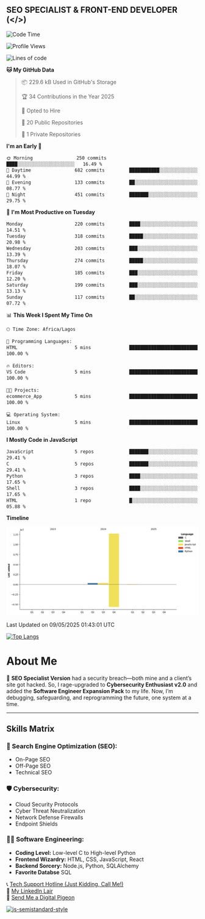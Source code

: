 ## SEO SPECIALIST & FRONT-END DEVELOPER (</>)

<!--START_SECTION:waka-->
![Code Time](http://img.shields.io/badge/Code%20Time-41%20hrs%2041%20mins-blue)

![Profile Views](http://img.shields.io/badge/Profile%20Views-0-blue)

![Lines of code](https://img.shields.io/badge/From%20Hello%20World%20I%27ve%20Written-13.4%20million%20lines%20of%20code-blue)

**🐱 My GitHub Data** 

> 📦 229.6 kB Used in GitHub's Storage 
 > 
> 🏆 34 Contributions in the Year 2025
 > 
> 💼 Opted to Hire
 > 
> 📜 20 Public Repositories 
 > 
> 🔑 1 Private Repositories 
 > 
**I'm an Early 🐤** 

```text
🌞 Morning                250 commits         ████░░░░░░░░░░░░░░░░░░░░░   16.49 % 
🌆 Daytime                682 commits         ███████████░░░░░░░░░░░░░░   44.99 % 
🌃 Evening                133 commits         ██░░░░░░░░░░░░░░░░░░░░░░░   08.77 % 
🌙 Night                  451 commits         ███████░░░░░░░░░░░░░░░░░░   29.75 % 
```
📅 **I'm Most Productive on Tuesday** 

```text
Monday                   220 commits         ████░░░░░░░░░░░░░░░░░░░░░   14.51 % 
Tuesday                  318 commits         █████░░░░░░░░░░░░░░░░░░░░   20.98 % 
Wednesday                203 commits         ███░░░░░░░░░░░░░░░░░░░░░░   13.39 % 
Thursday                 274 commits         █████░░░░░░░░░░░░░░░░░░░░   18.07 % 
Friday                   185 commits         ███░░░░░░░░░░░░░░░░░░░░░░   12.20 % 
Saturday                 199 commits         ███░░░░░░░░░░░░░░░░░░░░░░   13.13 % 
Sunday                   117 commits         ██░░░░░░░░░░░░░░░░░░░░░░░   07.72 % 
```


📊 **This Week I Spent My Time On** 

```text
🕑︎ Time Zone: Africa/Lagos

💬 Programming Languages: 
HTML                     5 mins              █████████████████████████   100.00 % 

🔥 Editors: 
VS Code                  5 mins              █████████████████████████   100.00 % 

🐱‍💻 Projects: 
ecommerce_App            5 mins              █████████████████████████   100.00 % 

💻 Operating System: 
Linux                    5 mins              █████████████████████████   100.00 % 
```

**I Mostly Code in JavaScript** 

```text
JavaScript               5 repos             ███████░░░░░░░░░░░░░░░░░░   29.41 % 
C                        5 repos             ███████░░░░░░░░░░░░░░░░░░   29.41 % 
Python                   3 repos             ████░░░░░░░░░░░░░░░░░░░░░   17.65 % 
Shell                    3 repos             ████░░░░░░░░░░░░░░░░░░░░░   17.65 % 
HTML                     1 repo              █░░░░░░░░░░░░░░░░░░░░░░░░   05.88 % 
```



**Timeline**

![Lines of Code chart](https://raw.githubusercontent.com/T33C33/T33C33/main/assets/bar_graph.png)


 Last Updated on 09/05/2025 01:43:01 UTC
<!--END_SECTION:waka-->

[![Top Langs](https://github-readme-stats.vercel.app/api/top-langs/?username=T33C33&layout=compact&theme=radical)](https://github.com/T33C33)

# About Me

👾 **SEO Specialist Version** had a security breach—both mine and a client’s site got hacked. So, I rage-upgraded to **Cybersecurity Enthusiast v2.0** and added the **Software Engineer Expansion Pack** to my life. Now, I’m debugging, safeguarding, and reprogramming the future, one system at a time.

---

## Skills Matrix

### 🎯 Search Engine Optimization (SEO):

- On-Page SEO
- Off-Page SEO
- Technical SEO

### 🛡️ Cybersecurity:

- Cloud Security Protocols
- Cyber Threat Neutralization
- Network Defense Firewalls
- Endpoint Shields

### 👨‍💻 Software Engineering:

- **Coding Level:** Low-level C to High-level Python
- **Frontend Wizardry:** HTML, CSS, JavaScript, React
- **Backend Sorcery:** Node.js, Python, SQLAlchemy
- **Favorite Databse** SQL

📞 [Tech Support Hotline (Just Kidding, Call Me!)](tel:+2348088625285)  
🔗 [My LinkedIn Lair](https://www.linkedin.com/in/teecee 'teecee')  
📧 [Send Me a Digital Pigeon](mailto:teeceeiheukwumere@gmail.com)

[![js-semistandard-style](https://raw.githubusercontent.com/standard/semistandard/master/badge.svg)](https://github.com/standard/semistandard)
